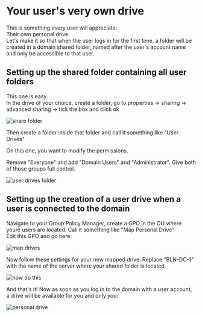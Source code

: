 # Your user's very own drive

This is something every user will appreciate:  
Their own personal drive.  
Let's make it so that when the user logs in for the first time, a folder will be created in a domain shared folder, named after the user's 
account name and only be accessible to that user.  

## Setting up the shared folder containing all user folders

This one is easy.  
In the drive of your choice, create a folder, go to properties -> sharing -> advanced sharing -> tick the box and click ok  

![share folder](https://i.imgur.com/32wrRcz.png)  



Then create a folder inside that folder and call it something like "User Drives"  

On this one, you want to modify the permissions.  

Remove "Everyone" and add "Domain Users" and "Administrator". Give both of those groups full control.  

![user drives folder](https://i.imgur.com/uGnO27I.png)  




## Setting up the creation of a user drive when a user is connected to the domain

Navigate to your Group Policy Manager, create a GPO in the OU where youre users are located. Call it something like "Map Personal Drive"  
Edit this GPO and go here:  

![map drives](https://i.imgur.com/9jV2A5H.png)


Now follow these settings for your new mapped drive. Replace "BLN-DC-1" with the name of the server where your shared folder is located.

![now do this](https://i.imgur.com/G3x7c0Z.png)


And that's it! Now as soon as you log in to the domain with a user account, a drive will be available for you and only you:

![personal drive](https://i.imgur.com/TvRdvKh.png)
